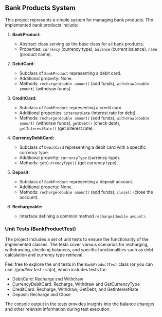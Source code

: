 ## Bank Products System

This project represents a simple system for managing bank products. The implemented bank products include:

1. **BankProduct:**
    - Abstract class serving as the base class for all bank products.
    - Properties: `currency` (currency type), `balance` (current balance), `name` (product name).

2. **DebitCard:**
    - Subclass of `BankProduct` representing a debit card.
    - Additional property: None.
    - Methods: `recharge(double amount)` (add funds), `withdraw(double amount)` (withdraw funds).

3. **CreditCard:**
    - Subclass of `BankProduct` representing a credit card.
    - Additional properties: `interestRate` (interest rate for debt).
    - Methods: `recharge(double amount)` (add funds), `withdraw(double amount)` (withdraw funds), `getDebt()` (check debt), `getInterestRate()` (get interest rate).

4. **CurrencyDebitCard:**
    - Subclass of `DebitCard` representing a debit card with a specific currency type.
    - Additional property: `currencyType` (currency type).
    - Methods: `getCurrencyType()` (get currency type).

5. **Deposit:**
    - Subclass of `BankProduct` representing a deposit account.
    - Additional property: None.
    - Methods: `recharge(double amount)` (add funds), `close()` (close the account).

6. **Rechargeable:**
    - Interface defining a common method `recharge(double amount)`.

### Unit Tests (BankProductTest)

The project includes a set of unit tests to ensure the functionality of the implemented classes. The tests cover various scenarios for recharging, withdrawing, checking balances, and specific functionalities such as debt calculation and currency type retrieval.

Feel free to explore the unit tests in the `BankProductTest` class (or you can use _./gradlew test --info_), which includes tests for:

- DebitCard: Recharge and Withdraw
- CurrencyDebitCard: Recharge, Withdraw and GetCurrencyType
- CreditCard: Recharge, Withdraw, GetDebt, and GetInterestRate
- Deposit: Recharge and Close

The console output in the tests provides insights into the balance changes and other relevant information during test execution.
